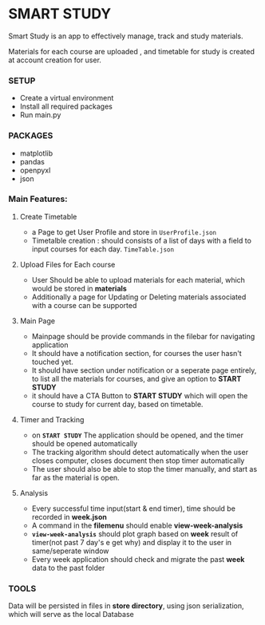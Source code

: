 # SMART STUDY

Smart Study is an app to effectively manage, track and study materials.

Materials for each course are uploaded , and timetable for study is created at account creation for user.

### SETUP

- Create a virtual environment
- Install all required packages
- Run main.py

### PACKAGES

- matplotlib
- pandas
- openpyxl
- json

### **Main Features:**

1. Create Timetable

   - a Page to get User Profile and store in `UserProfile.json`
   - Timetalble creation : should consists of a list of days with a field to input courses for each day. `TimeTable.json`

2. Upload Files for Each course

   - User Should be able to upload materials for each material, which would be stored in **materials**
   - Additionally a page for Updating or Deleting materials associated with a course can be supported

3. Main Page

   - Mainpage should be provide commands in the filebar for navigating application
   - It should have a notification section, for courses the user hasn't touched yet.
   - It should have section under notification or a seperate page entirely, to list all the materials for courses, and give an option to **START STUDY**
   - it should have a CTA Button to **START STUDY** which will open the course to study for current day, based on timetable.

4. Timer and Tracking

   - on **`START STUDY`** The application should be opened, and the timer should be opened automatically
   - The tracking algorithm should detect automatically when the user closes computer, closes document then stop timer automatically
   - The user should also be able to stop the timer manually, and start as far as the material is open.

5. Analysis

   - Every successful time input(start & end timer), time should be recorded in **week.json**
   - A command in the **filemenu** should enable **view-week-analysis**
   - **`view-week-analysis`** should plot graph based on **week** result of timer(not past 7 day's e get why) and display it to the user in same/seperate window
   - Every week application should check and migrate the past **week** data to the past folder

### **TOOLS**

Data will be persisted in files in **store directory**, using json serialization, which will serve as the local Database
